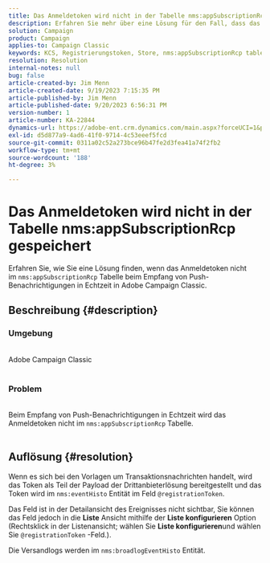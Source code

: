 ```yaml
---
title: Das Anmeldetoken wird nicht in der Tabelle nms:appSubscriptionRcp gespeichert
description: Erfahren Sie mehr über eine Lösung für den Fall, dass das Anmeldetoken beim Empfang von Push-Benachrichtigungen in Echtzeit nicht in der Tabelle nms:appSubscriptionRcp gespeichert wird.
solution: Campaign
product: Campaign
applies-to: Campaign Classic
keywords: KCS, Registrierungstoken, Store, nms:appSubscriptionRcp table, FAQ, ACC, Adobe Campaign Classic, Push-Benachrichtigungen, @registrationToken, nms:eventHisto, Liste konfigurieren, Versandlogs, nms:broadlogEventHisto
resolution: Resolution
internal-notes: null
bug: false
article-created-by: Jim Menn
article-created-date: 9/19/2023 7:15:35 PM
article-published-by: Jim Menn
article-published-date: 9/20/2023 6:56:31 PM
version-number: 1
article-number: KA-22844
dynamics-url: https://adobe-ent.crm.dynamics.com/main.aspx?forceUCI=1&pagetype=entityrecord&etn=knowledgearticle&id=44bc4ae6-2057-ee11-be6f-6045bd006268
exl-id: d5d877a9-4ad6-41f0-9714-4c53eeef5fcd
source-git-commit: 0311a02c52a273bce96b47fe2d3fea41a74f2fb2
workflow-type: tm+mt
source-wordcount: '188'
ht-degree: 3%

---
```


# Das Anmeldetoken wird nicht in der Tabelle nms:appSubscriptionRcp gespeichert


Erfahren Sie, wie Sie eine Lösung finden, wenn das Anmeldetoken nicht im `nms:appSubscriptionRcp` Tabelle beim Empfang von Push-Benachrichtigungen in Echtzeit in Adobe Campaign Classic.

## Beschreibung {#description}




### Umgebung


<br>Adobe Campaign Classic<br><br>


### Problem


<br>Beim Empfang von Push-Benachrichtigungen in Echtzeit wird das Anmeldetoken nicht im `nms:appSubscriptionRcp` Tabelle.<br><br>



## Auflösung {#resolution}


Wenn es sich bei den Vorlagen um Transaktionsnachrichten handelt, wird das Token als Teil der Payload der Drittanbieterlösung bereitgestellt und das Token wird im `nms:eventHisto` Entität im Feld `@registrationToken`.

Das Feld ist in der Detailansicht des Ereignisses nicht sichtbar, Sie können das Feld jedoch in die <b>Liste</b> Ansicht mithilfe der <b>Liste konfigurieren</b> Option (Rechtsklick in der Listenansicht; wählen Sie <b>Liste konfigurieren</b>und wählen Sie `@registrationToken` -Feld.).

Die Versandlogs werden im `nms:broadlogEventHisto` Entität.
